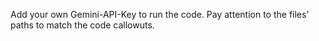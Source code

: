 Add your own Gemini-API-Key to run the code.
Pay attention to the files' paths to match the code callowuts.
